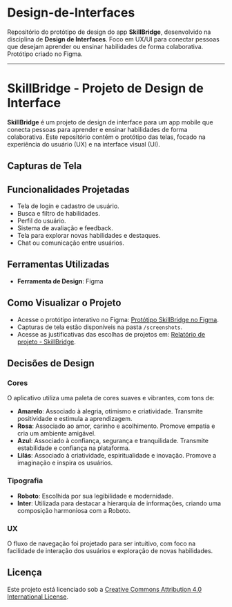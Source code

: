 # Design-de-Interfaces

Repositório do protótipo de design do app **SkillBridge**, desenvolvido na disciplina de **Design de Interfaces**. Foco em UX/UI para conectar pessoas que desejam aprender ou ensinar habilidades de forma colaborativa. Protótipo criado no Figma.

---

# SkillBridge - Projeto de Design de Interface

**SkillBridge** é um projeto de design de interface para um app mobile que conecta pessoas para aprender e ensinar habilidades de forma colaborativa. Este repositório contém o protótipo das telas, focado na experiência do usuário (UX) e na interface visual (UI).

## Capturas de Tela



## Funcionalidades Projetadas

- Tela de login e cadastro de usuário.
- Busca e filtro de habilidades.
- Perfil do usuário.
- Sistema de avaliação e feedback.
- Tela para explorar novas habilidades e destaques.
- Chat ou comunicação entre usuários.

## Ferramentas Utilizadas

- **Ferramenta de Design**: Figma

## Como Visualizar o Projeto

- Acesse o protótipo interativo no Figma: [Protótipo SkillBridge no Figma](https://www.figma.com/file/qmv1AYp6jHN8IGyHSwAvW5/Prot%C3%B3tipo---SkillBridge?node-id=0%3A1&t=tZP3YuhCmrdrz7R1-1).
- Capturas de tela estão disponíveis na pasta `/screenshots`.
- Acesse as justificativas das escolhas de projetos em:  [Relatório de projeto - SkillBridge](https://docs.google.com/document/d/1yfoj_aIymLf9jgWFoDoDv3MCeP9UxeqsgNqMwTX3qsE/edit?usp=sharing).

## Decisões de Design

### Cores
O aplicativo utiliza uma paleta de cores suaves e vibrantes, com tons de:

- **Amarelo**: Associado à alegria, otimismo e criatividade. Transmite positividade e estimula a aprendizagem.
- **Rosa**: Associado ao amor, carinho e acolhimento. Promove empatia e cria um ambiente amigável.
- **Azul**: Associado à confiança, segurança e tranquilidade. Transmite estabilidade e confiança na plataforma.
- **Lilás**: Associado à criatividade, espiritualidade e inovação. Promove a imaginação e inspira os usuários.

### Tipografia
- **Roboto**: Escolhida por sua legibilidade e modernidade.
- **Inter**: Utilizada para destacar a hierarquia de informações, criando uma composição harmoniosa com a Roboto.

### UX
O fluxo de navegação foi projetado para ser intuitivo, com foco na facilidade de interação dos usuários e exploração de novas habilidades.

## Licença

Este projeto está licenciado sob a [Creative Commons Attribution 4.0 International License](LICENSE.md).
